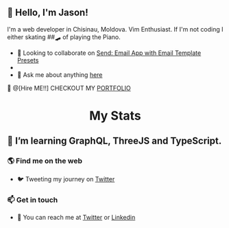 <!--
**ovatimee/ovatimee** is a ✨ _special_ ✨ repository because its `README.md` (this file) appears on your GitHub profile.

Here are some ideas to get you started:

- 🔭 I’m currently working on ...
- 🌱 I’m currently learning ...
- 👯 I’m looking to collaborate on ...
- 🤔 I’m looking for help with ...
- 💬 Ask me about ...
- 📫 How to reach me: ...
- 😄 Pronouns: ...
- ⚡ Fun fact: ...
-->

## 👋 Hello, I'm Jason!
I'm a web developer in Chisinau, Moldova. Vim Enthusiast. If I'm not coding I either skating ##🛹 of playing the Piano.

- 👯 Looking to collaborate on [Send: Email App with Email Template Presets](https://github.com/ovatimee/vimage)
- 
- 💬 Ask me about anything [here](https://github.com/beauwilliams/beauwilliams/issues)


🥺 @[Hire ME!!] CHECKOUT MY [PORTFOLIO](https://iamjay.dev) 

<h1 align="center">
  My Stats
</h1>


<!--
### 😄 About me 
- 🔭 I'm working to improve gaming platform at EXNOA LLC.
-->

## 🌱 I’m learning GraphQL, ThreeJS and TypeScript.

### 🌎 Find me on the web
- 🐦 Tweeting my journey on [Twitter](https://twitter.com/nicubarbaros)

### 📫 Get in touch
- 📧 You can reach me at [Twitter](https://twitter.com/nicubarbaros) or [Linkedin](https://www.linkedin.com/in/nicubarbaros/)
